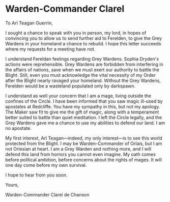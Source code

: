 <h1 class="title-sm">Warden-Commander Clarel</h1>
<p>To Arl Teagan Guerrin,</p>

<p>I sought a chance to speak with you in person, my lord, in hopes of convincing you to allow us to send further aid to Ferelden, to give the Grey Wardens in your homeland a chance to rebuild. I hope this letter succeeds where my requests for a meeting have not.</p>

<p>I understand Fereldan feelings regarding Grey Wardens. Sophia Dryden's actions were reprehensible. Grey Wardens are forbidden from interfering in the affairs of nations, save when we must exert our authority to battle the Blight. Still, even you must acknowledge the vital necessity of my Order after the Blight nearly ravaged your homeland. Without the Grey Wardens, Ferelden would be a wasteland populated only by darkspawn.</p>

<p>I understand as well your concern that I am a mage, living outside the confines of the Circle. I have been informed that you saw magic ill-used by apostates at Redcliffe. You have my sympathy in this, but not my apology. The Maker saw fit to give me the gift of magic, along with a temperament better suited to battle than quiet meditation. I left the Circle legally, and the Grey Wardens gave me a chance to use my abilities to defend our land. I am no apostate.</p>

<p>My first interest, Arl Teagan—indeed, my only interest—is to see this world protected from the Blight. I may be Warden-Commander of Orlais, but I am not Orlesian at heart. I am a Grey Warden and nothing more, and I will defend this land from horrors you cannot even imagine. My oath comes before political ambition, before concerns about the rights of mages. It will one day come before my own survival.</p>

<p>I hope to hear from you soon.</p>

<p>Yours,</p>

<p>Warden-Commander Clarel de Chanson</p>

